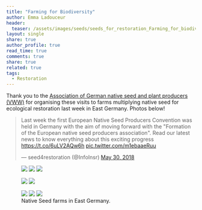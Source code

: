```yaml
---
title: "Farming for Biodiversity"
author: Emma Ladouceur
header:
  teaser: /assets/images/seeds/seeds_for_restoration_Farming_for_biodiversity_2_Emma_Ladouceur.jpg
layout: single
share: true
author_profile: true
read_time: true
comments: true
share: true
related: true
tags:
  - Restoration
---
```



Thank you to the [Association of German native seed and plant producers (VWW)](https://www.natur-im-vww.de/en/) for organising these visits to farms multiplying native seed for ecological restoration last week in East Germany. Photos below!


<blockquote class="twitter-tweet" data-lang="en"><p lang="en" dir="ltr">Last week the first European Native Seed Producers Convention was held in Germany with the aim of moving forward with the &quot;Formation of the European native seed producers association&quot;. Read our latest news to know everything about this exciting progress <a href="https://t.co/6uLV2AQw6h">https://t.co/6uLV2AQw6h</a> <a href="https://t.co/m1ebaaeRuu">pic.twitter.com/m1ebaaeRuu</a></p>&mdash; seed4restoration (@InfoInsr) <a href="https://twitter.com/InfoInsr/status/1001855192902651906?ref_src=twsrc%5Etfw">May 30, 2018</a></blockquote>
<script async src="https://platform.twitter.com/widgets.js" charset="utf-8"></script>


<figure class="third">
	<img src="/conservation/assets/images/seeds/seeds_for_restoration_Farming_for_biodiversity_3_Emma_Ladouceur.jpg">
	<img src="/conservation/assets/images/seeds/seeds_for_restoration_Farming_for_biodiversity_2_Emma_Ladouceur.jpg">
	<img src="/conservation/assets/images/seeds/seeds_for_restoration_Farming_for_biodiversity_5_Emma_Ladouceur.jpg">
</figure>

<figure class="half">
    <a href="/conservation/assets/images/seeds/seeds_for_restoration_Farming_for_biodiversity_1_Emma_Ladouceur.jpg"><img src="/conservation/assets/images/seeds/seeds_for_restoration_Farming_for_biodiversity_1_Emma_Ladouceur.jpg"></a>
    <a href="/conservation/assets/images/seeds/seeds_for_restoration_Farming_for_biodiversity_4_Emma_Ladouceur.jpg"><img src="/conservation/assets/images/seeds/seeds_for_restoration_Farming_for_biodiversity_4_Emma_Ladouceur.jpg"></a>
</figure>

<figure class="third">
	<img src="/conservation/assets/images/seeds/seeds_for_restoration_Farming_for_biodiversity_6_Emma_Ladouceur.jpg">
	<img src="/conservation/assets/images/seeds/seeds_for_restoration_Farming_for_biodiversity_7_Emma_Ladouceur.jpg">
	<img src="/conservation/assets/images/seeds/seeds_for_restoration_Farming_for_biodiversity_8_Emma_Ladouceur.jpg">
	<figcaption>Native Seed farms in East Germany.</figcaption>
</figure>